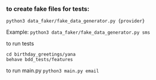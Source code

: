 ### to create fake files for tests:

```python3 data_faker/fake_data_generator.py {provider}```

Example:
```python3 data_faker/fake_data_generator.py sms```


to run tests
```
cd birthday_greetings/yana
behave bdd_tests/features
```


to run main.py
```python3 main.py email ```
